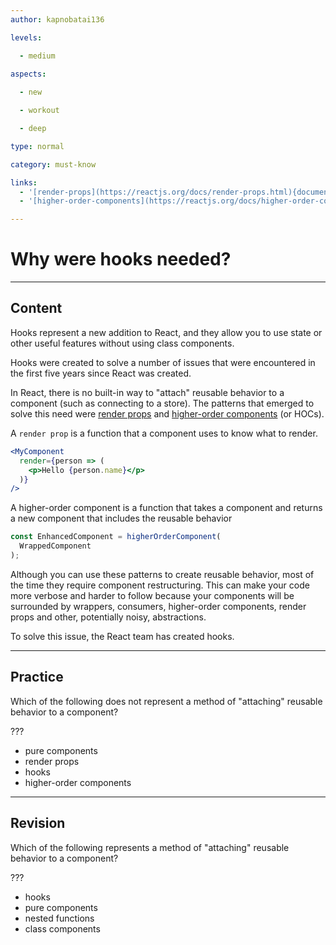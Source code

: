 ```yaml
---
author: kapnobatai136

levels:

  - medium
  
aspects:

  - new

  - workout

  - deep

type: normal

category: must-know

links:
  - '[render-props](https://reactjs.org/docs/render-props.html){documentation}'
  - '[higher-order-components](https://reactjs.org/docs/higher-order-components.html){documentation}'

---
```


# Why were hooks needed?

---
## Content

Hooks represent a new addition to React, and they allow you to use state or other useful features without using class components.

Hooks were created to solve a number of issues that were encountered in the first five years since React was created.

In React, there is no built-in way to "attach" reusable behavior to a component (such as connecting to a store). The patterns that emerged to solve this need were [render props](https://reactjs.org/docs/render-props.html) and [higher-order components](https://reactjs.org/docs/higher-order-components.html) (or HOCs).

A `render prop` is a function that a component uses to know what to render.

```jsx
<MyComponent
  render={person => (
    <p>Hello {person.name}</p>
  )}
/>
```

A higher-order component is a function that takes a component and returns a new component that includes the reusable behavior

```js
const EnhancedComponent = higherOrderComponent(
  WrappedComponent
);
```

Although you can use these patterns to create reusable behavior, most of the time they require component restructuring. This can make your code more verbose and harder to follow because your components will be surrounded by wrappers, consumers, higher-order components, render props and other, potentially noisy, abstractions.

To solve this issue, the React team has created hooks.

---
## Practice

Which of the following does not represent a method of "attaching" reusable behavior to a component?

???

* pure components
* render props
* hooks
* higher-order components

---
## Revision

Which of the following represents a method of "attaching" reusable behavior to a component?

???

* hooks
* pure components
* nested functions
* class components
